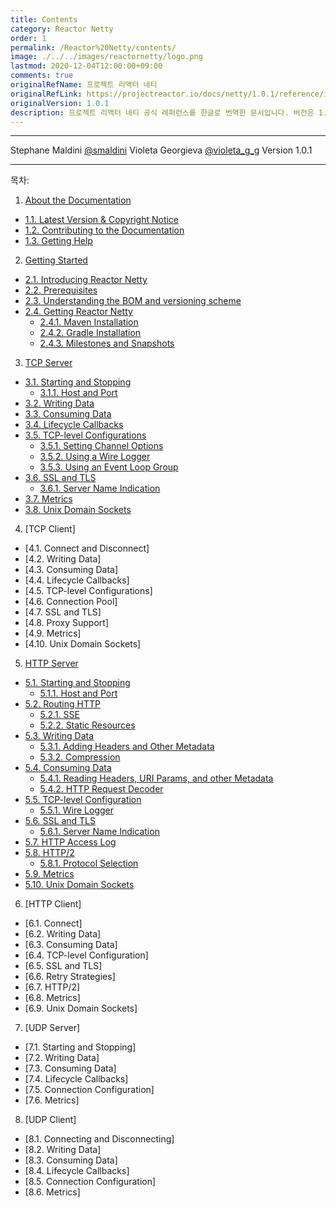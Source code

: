 ```yaml
---
title: Contents
category: Reactor Netty
order: 1
permalink: /Reactor%20Netty/contents/
image: ./../../images/reactornetty/logo.png
lastmod: 2020-12-04T12:00:00+09:00
comments: true
originalRefName: 프로젝트 리액터 네티
originalRefLink: https://projectreactor.io/docs/netty/1.0.1/reference/index.html
originalVersion: 1.0.1
description: 프로젝트 리액터 네티 공식 레퍼런스를 한글로 번역한 문서입니다. 버전은 1.0.1 기준입니다.
---
```


---

Stephane Maldini [@smaldini](https://twitter.com/smaldini) Violeta Georgieva [@violeta_g_g](https://twitter.com/violeta_g_g) Version 1.0.1

---

목차:

1. [About the Documentation](../aboutthedocument)
- [1.1. Latest Version & Copyright Notice](../aboutthedocument#11-latest-version--copyright-notice)
- [1.2. Contributing to the Documentation](../aboutthedocument#12-contributing-to-the-documentation)
- [1.3. Getting Help](../aboutthedocument#13-getting-help)
2. [Getting Started](../gettingstarted)
- [2.1. Introducing Reactor Netty](../gettingstarted#21-introducing-reactor-netty)
- [2.2. Prerequisites](../gettingstarted#22-prerequisites)
- [2.3. Understanding the BOM and versioning scheme](../gettingstarted#23-understanding-the-bom-and-versioning-scheme)
- [2.4. Getting Reactor Netty](../gettingstarted#24-getting-reactor-netty)
  + [2.4.1. Maven Installation](../gettingstarted#241-maven-installation)
  + [2.4.2. Gradle Installation](../gettingstarted#242-gradle-installation)
  + [2.4.3. Milestones and Snapshots](../gettingstarted#243-milestones-and-snapshots)
3. [TCP Server](../tcpserver)
- [3.1. Starting and Stopping](../tcpserver#31-starting-and-stopping)
  + [3.1.1. Host and Port](../tcpserver#311-host-and-port)
- [3.2. Writing Data](../tcpserver#32-writing-data)
- [3.3. Consuming Data](../tcpserver#33-consuming-data)
- [3.4. Lifecycle Callbacks](../tcpserver#34-lifecycle-callbacks)
- [3.5. TCP-level Configurations](../tcpserver#35-tcp-level-configurations)
  + [3.5.1. Setting Channel Options](../tcpserver#351-setting-channel-options)
  + [3.5.2. Using a Wire Logger](../tcpserver#352-using-a-wire-logger)
  + [3.5.3. Using an Event Loop Group](../tcpserver#353-using-an-event-loop-group)
- [3.6. SSL and TLS](../tcpserver#36-ssl-and-tls)
  + [3.6.1. Server Name Indication](../tcpserver#361-server-name-indication)
- [3.7. Metrics](../tcpserver#37-metrics)
- [3.8. Unix Domain Sockets](../tcpserver#38-unix-domain-sockets)
4. [TCP Client]
- [4.1. Connect and Disconnect]
- [4.2. Writing Data]
- [4.3. Consuming Data]
- [4.4. Lifecycle Callbacks]
- [4.5. TCP-level Configurations]
- [4.6. Connection Pool]
- [4.7. SSL and TLS]
- [4.8. Proxy Support]
- [4.9. Metrics]
- [4.10. Unix Domain Sockets]
5. [HTTP Server](../httpserver)
- [5.1. Starting and Stopping](../httpserver#51-starting-and-stopping)
  + [5.1.1. Host and Port](../httpserver#511-host-and-port)
- [5.2. Routing HTTP](../httpserver#52-routing-http)
  + [5.2.1. SSE](../httpserver#521-sse)
  + [5.2.2. Static Resources](../httpserver#522-static-resources)
- [5.3. Writing Data](../httpserver#53-writing-data)
  + [5.3.1. Adding Headers and Other Metadata](../httpserver#531-adding-headers-and-other-metadata)
  + [5.3.2. Compression](../httpserver#532-compression)
- [5.4. Consuming Data](../httpserver#54-consuming-data)
  + [5.4.1. Reading Headers, URI Params, and other Metadata](../httpserver#541-reading-headers-uri-params-and-other-metadata)
  + [5.4.2. HTTP Request Decoder](../httpserver#542-http-request-decoder)
- [5.5. TCP-level Configuration](../httpserver#55-tcp-level-configuration)
  + [5.5.1. Wire Logger](../httpserver#551-wire-logger)
- [5.6. SSL and TLS](../httpserver#56-ssl-and-tls)
  + [5.6.1. Server Name Indication](../httpserver#561-server-name-indication)
- [5.7. HTTP Access Log](../httpserver#57-http-access-log)
- [5.8. HTTP/2](../httpserver#58-http2)
  + [5.8.1. Protocol Selection](../httpserver#581-protocol-selection)
- [5.9. Metrics](../httpserver#59-metrics)
- [5.10. Unix Domain Sockets](../httpserver#510-unix-domain-sockets)
6. [HTTP Client]
- [6.1. Connect]
- [6.2. Writing Data]
- [6.3. Consuming Data]
- [6.4. TCP-level Configuration]
- [6.5. SSL and TLS]
- [6.6. Retry Strategies]
- [6.7. HTTP/2]
- [6.8. Metrics]
- [6.9. Unix Domain Sockets]
7. [UDP Server]
- [7.1. Starting and Stopping]
- [7.2. Writing Data]
- [7.3. Consuming Data]
- [7.4. Lifecycle Callbacks]
- [7.5. Connection Configuration]
- [7.6. Metrics]
8. [UDP Client]
- [8.1. Connecting and Disconnecting]
- [8.2. Writing Data]
- [8.3. Consuming Data]
- [8.4. Lifecycle Callbacks]
- [8.5. Connection Configuration]
- [8.6. Metrics]